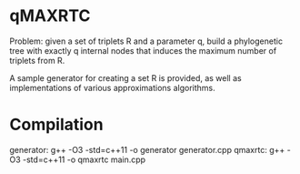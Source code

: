# qMAXRTC

Problem: given a set of triplets R and a parameter q, build a phylogenetic tree with exactly q internal nodes that induces the maximum number of triplets from R.

A sample generator for creating a set R is provided, as well as implementations of various approximations algorithms.

# Compilation

generator: g++ -O3 -std=c++11 -o generator generator.cpp
qmaxrtc: g++ -O3 -std=c++11 -o qmaxrtc main.cpp
